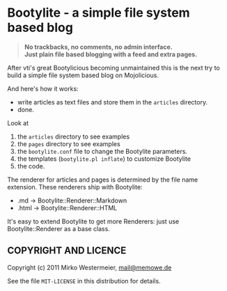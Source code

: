 Bootylite - a simple file system based blog
===========================================

> **No trackbacks, no comments, no admin interface.  
> Just plain file based blogging with a feed and extra pages.**

After vti's great Bootylicious becoming unmaintained this is the next try
to build a simple file system based blog on Mojolicious.

And here's how it works:

* write articles as text files and store them in the `articles` directory.
* done.

Look at

1. the `articles` directory to see examples
2. the `pages` directory to see examples
3. the `bootylite.conf` file to change the Bootylite parameters.
4. the templates (`bootylite.pl inflate`) to customize Bootylite
5. the code.

The renderer for articles and pages is determined by the file name extension.
These renderers ship with Bootylite:

* .md -> Bootylite::Renderer::Markdown
* .html -> Bootylite::Renderer::HTML

It's easy to extend Bootylite to get more Renderers: just use
Bootylite::Renderer as a base class.

COPYRIGHT AND LICENCE
---------------------

Copyright (c) 2011 Mirko Westermeier, mail@memowe.de

See the file `MIT-LICENSE` in this distribution for details.

